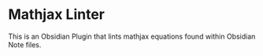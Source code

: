 
# Mathjax Linter 

This is an Obsidian Plugin that lints mathjax equations found within Obsidian Note files. 
